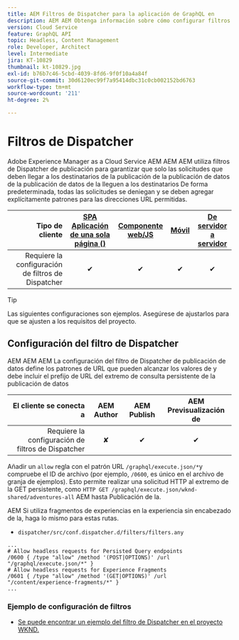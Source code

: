 ```yaml
---
title: AEM Filtros de Dispatcher para la aplicación de GraphQL en
description: AEM AEM Obtenga información sobre cómo configurar filtros de Dispatcher de publicación en la para su uso con GraphQL.
version: Cloud Service
feature: GraphQL API
topic: Headless, Content Management
role: Developer, Architect
level: Intermediate
jira: KT-10829
thumbnail: kt-10829.jpg
exl-id: b76b7c46-5cbd-4039-8fd6-9f0f10a4a84f
source-git-commit: 30d6120ec99f7a95414dbc31c0cb002152bd6763
workflow-type: tm+mt
source-wordcount: '211'
ht-degree: 2%

---
```


# Filtros de Dispatcher

Adobe Experience Manager as a Cloud Service AEM AEM AEM utiliza filtros de Dispatcher de publicación para garantizar que solo las solicitudes que deben llegar a los destinatarios de la publicación de la publicación de datos de la publicación de datos de la lleguen a los destinatarios De forma predeterminada, todas las solicitudes se deniegan y se deben agregar explícitamente patrones para las direcciones URL permitidas.

| Tipo de cliente | [SPA Aplicación de una sola página ()](../spa.md) | [Componente web/JS](../web-component.md) | [Móvil](../mobile.md) | [De servidor a servidor](../server-to-server.md) |
|------------------------------------------:|:---------------------:|:----------------:|:---------:|:----------------:|
| Requiere la configuración de filtros de Dispatcher | ✔ | ✔ | ✔ | ✔ |

>[!TIP]
>
> Las siguientes configuraciones son ejemplos. Asegúrese de ajustarlos para que se ajusten a los requisitos del proyecto.

## Configuración del filtro de Dispatcher

AEM AEM AEM La configuración del filtro de Dispatcher de publicación de datos define los patrones de URL que pueden alcanzar los valores de y debe incluir el prefijo de URL del extremo de consulta persistente de la publicación de datos

| El cliente se conecta a | AEM Author | AEM Publish | AEM Previsualización de |
|------------------------------------------:|:----------:|:-------------:|:-------------:|
| Requiere la configuración de filtros de Dispatcher | ✘ | ✔ | ✔ |

Añadir un `allow` regla con el patrón URL `/graphql/execute.json/*`y compruebe el ID de archivo (por ejemplo, `/0600`, es único en el archivo de granja de ejemplos).
Esto permite realizar una solicitud HTTP al extremo de la GET persistente, como `HTTP GET /graphql/execute.json/wknd-shared/adventures-all` AEM hasta Publicación de la.

AEM Si utiliza fragmentos de experiencias en la experiencia sin encabezado de la, haga lo mismo para estas rutas.

+ `dispatcher/src/conf.dispatcher.d/filters/filters.any`

```
...
# Allow headless requests for Persisted Query endpoints
/0600 { /type "allow" /method '(POST|OPTIONS)' /url "/graphql/execute.json/*" }
# Allow headless requests for Experience Fragments
/0601 { /type "allow" /method '(GET|OPTIONS)' /url "/content/experience-fragments/*" }
...
```

### Ejemplo de configuración de filtros

+ [Se puede encontrar un ejemplo del filtro de Dispatcher en el proyecto WKND.](https://github.com/adobe/aem-guides-wknd/blob/main/dispatcher/src/conf.dispatcher.d/filters/filters.any#L28)
